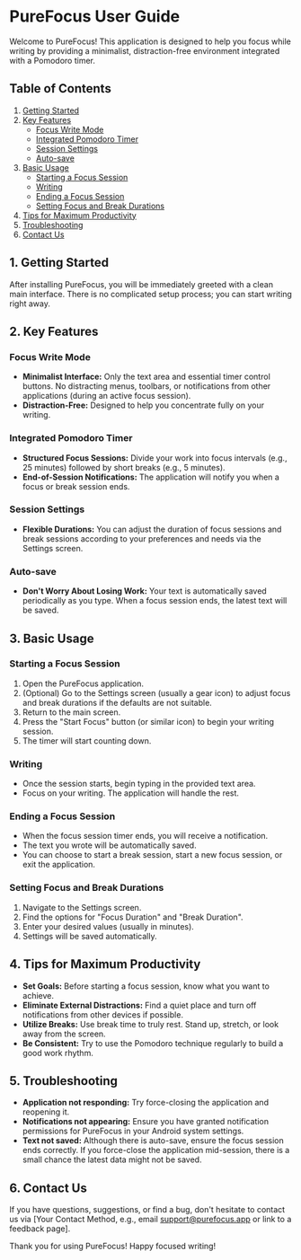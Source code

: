 # PureFocus User Guide

Welcome to PureFocus! This application is designed to help you focus while writing by providing a minimalist, distraction-free environment integrated with a Pomodoro timer.

## Table of Contents

1.  [Getting Started](#getting-started)
2.  [Key Features](#key-features)
    *   [Focus Write Mode](#focus-write-mode)
    *   [Integrated Pomodoro Timer](#integrated-pomodoro-timer)
    *   [Session Settings](#session-settings)
    *   [Auto-save](#auto-save)
3.  [Basic Usage](#basic-usage)
    *   [Starting a Focus Session](#starting-a-focus-session)
    *   [Writing](#writing)
    *   [Ending a Focus Session](#ending-a-focus-session)
    *   [Setting Focus and Break Durations](#setting-focus-and-break-durations)
4.  [Tips for Maximum Productivity](#tips-for-maximum-productivity)
5.  [Troubleshooting](#troubleshooting)
6.  [Contact Us](#contact-us)

## 1. Getting Started

After installing PureFocus, you will be immediately greeted with a clean main interface. There is no complicated setup process; you can start writing right away.

## 2. Key Features

### Focus Write Mode

*   **Minimalist Interface:** Only the text area and essential timer control buttons. No distracting menus, toolbars, or notifications from other applications (during an active focus session).
*   **Distraction-Free:** Designed to help you concentrate fully on your writing.

### Integrated Pomodoro Timer

*   **Structured Focus Sessions:** Divide your work into focus intervals (e.g., 25 minutes) followed by short breaks (e.g., 5 minutes).
*   **End-of-Session Notifications:** The application will notify you when a focus or break session ends.

### Session Settings

*   **Flexible Durations:** You can adjust the duration of focus sessions and break sessions according to your preferences and needs via the Settings screen.

### Auto-save

*   **Don't Worry About Losing Work:** Your text is automatically saved periodically as you type. When a focus session ends, the latest text will be saved.

## 3. Basic Usage

### Starting a Focus Session

1.  Open the PureFocus application.
2.  (Optional) Go to the Settings screen (usually a gear icon) to adjust focus and break durations if the defaults are not suitable.
3.  Return to the main screen.
4.  Press the "Start Focus" button (or similar icon) to begin your writing session.
5.  The timer will start counting down.

### Writing

*   Once the session starts, begin typing in the provided text area.
*   Focus on your writing. The application will handle the rest.

### Ending a Focus Session

*   When the focus session timer ends, you will receive a notification.
*   The text you wrote will be automatically saved.
*   You can choose to start a break session, start a new focus session, or exit the application.

### Setting Focus and Break Durations

1.  Navigate to the Settings screen.
2.  Find the options for "Focus Duration" and "Break Duration".
3.  Enter your desired values (usually in minutes).
4.  Settings will be saved automatically.

## 4. Tips for Maximum Productivity

*   **Set Goals:** Before starting a focus session, know what you want to achieve.
*   **Eliminate External Distractions:** Find a quiet place and turn off notifications from other devices if possible.
*   **Utilize Breaks:** Use break time to truly rest. Stand up, stretch, or look away from the screen.
*   **Be Consistent:** Try to use the Pomodoro technique regularly to build a good work rhythm.

## 5. Troubleshooting

*   **Application not responding:** Try force-closing the application and reopening it.
*   **Notifications not appearing:** Ensure you have granted notification permissions for PureFocus in your Android system settings.
*   **Text not saved:** Although there is auto-save, ensure the focus session ends correctly. If you force-close the application mid-session, there is a small chance the latest data might not be saved.

## 6. Contact Us

If you have questions, suggestions, or find a bug, don't hesitate to contact us via [Your Contact Method, e.g., email support@purefocus.app or link to a feedback page].

Thank you for using PureFocus! Happy focused writing!
